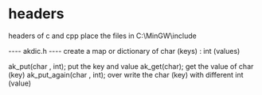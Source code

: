 # headers
headers of c and cpp
place the files in C:\MinGW\include

---- akdic.h ----
create a map or dictionary of char (keys) : int (values) 

 ak_put(char , int); put the key and value
 ak_get(char); get the value of char (key)
 ak_put_again(char , int); over write the char (key) with different int (value)
